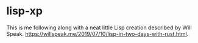 # lisp-xp

This is me following along with a neat little Lisp creation described by Will Speak. https://willspeak.me/2019/07/10/lisp-in-two-days-with-rust.html.
